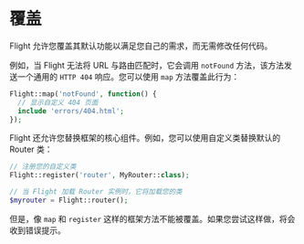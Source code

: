 # 覆盖

Flight 允许您覆盖其默认功能以满足您自己的需求，而无需修改任何代码。

例如，当 Flight 无法将 URL 与路由匹配时，它会调用 `notFound` 方法，该方法发送一个通用的 `HTTP 404` 响应。您可以使用 `map` 方法覆盖此行为：

```php
Flight::map('notFound', function() {
  // 显示自定义 404 页面
  include 'errors/404.html';
});
```

Flight 还允许您替换框架的核心组件。例如，您可以使用自定义类替换默认的 Router 类：

```php
// 注册您的自定义类
Flight::register('router', MyRouter::class);

// 当 Flight 加载 Router 实例时，它将加载您的类
$myrouter = Flight::router();
```

但是，像 `map` 和 `register` 这样的框架方法不能被覆盖。如果您尝试这样做，将会收到错误提示。